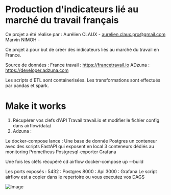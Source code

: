 # Production d'indicateurs lié au marché du travail français
Ce projet a été réalise par :
Aurélien CLAUX - aurelien.claux.pro@gmail.com
Marvin NIMOH - 

Ce projet à pour but de créer des indicateurs liés au marché du travail en France.

Source de données : 
France travail : https://francetravail.io
ADzuna : https://developer.adzuna.com

Les scripts d'ETL sont containerisées.
Les transformations sont effectués par pandas et spark.

# Make it works

1. Récupérer vos clefs d'API Travail travail.io  et modifier le fichier config dans airflow/data/
2. Adzuna :

Le docker-compose lance :
  Une base de donnée Postgres
  un conteneur avec des scripts FastAPI qui exposent en local
  3 conteneurs dédiés au monitoring 
    Prometheus
    Postgresql-exporter
    Grafana

Une fois les cléfs récupéré
cd airflow
docker-compose up --build

Les ports exposés : 
5432 : Postgres
8000 : Api
3000 : Grafana
Le script airflow est a copier dans le repertoire ou vous executez vos DAGS







![Image](https://github.com/user-attachments/assets/ec404823-23ef-499d-8260-9bcf151341a7)
